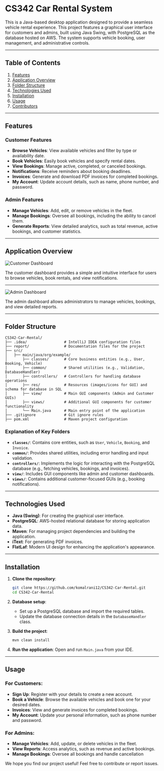 # CS342 Car Rental System

This is a Java-based desktop application designed to provide a seamless vehicle rental experience. This project features a graphical user interface for customers and admins, built using Java Swing, with PostgreSQL as the database hosted on AWS. The system supports vehicle booking, user management, and administrative controls.

---

## Table of Contents

1. [Features](#features)
2. [Application Overview](#application-overview)
3. [Folder Structure](#folder-structure)
4. [Technologies Used](#technologies-used)
5. [Installation](#installation)
6. [Usage](#usage)
7. [Contributors](#contributors)

---

## Features

### Customer Features
- **Browse Vehicles**: View available vehicles and filter by type or availability date.
- **Book Vehicles**: Easily book vehicles and specify rental dates.
- **View Bookings**: Manage active, completed, or canceled bookings.
- **Notifications**: Receive reminders about booking deadlines.
- **Invoices**: Generate and download PDF invoices for completed bookings.
- **My Account**: Update account details, such as name, phone number, and password.

### Admin Features
- **Manage Vehicles**: Add, edit, or remove vehicles in the fleet.
- **Manage Bookings**: Oversee all bookings, including the ability to cancel them.
- **Generate Reports**: View detailed analytics, such as total revenue, active bookings, and customer statistics.

---
## Application Overview

![Customer Dashboard](https://github.com/user-attachments/assets/52feb2ad-b442-4ff4-9f7b-d6f9a68d4af8)

The customer dashboard provides a simple and intuitive interface for users to browse vehicles, book rentals, and view notifications.

---
![Admin Dashboard](https://github.com/user-attachments/assets/61cfdb6b-3e9c-460c-a8bd-050bbf53ad1c)


The admin dashboard allows administrators to manage vehicles, bookings, and view detailed reports.

---
## Folder Structure

```
CS342-Car-Rental/
├── .idea/                 # IntelliJ IDEA configuration files
├── report/                # Documentation files for the project
├── src/
│   ├── main/java/org/example/
│       ├── classes/       # Core business entities (e.g., User, Booking, Vehicle)
│       ├── common/        # Shared utilities (e.g., Validation, DatabaseHandler)
│       ├── controllers/   # Controllers for handling database operations
│       ├── res/           # Resources (images/icons for GUI) and schema for database in SQL
│       ├── view/          # Main GUI components (Admin and Customer GUIs)
│       ├── views/         # Additional GUI components for customer functionality
│       └── Main.java      # Main entry point of the application
├── .gitignore             # Git ignore rules
├── pom.xml                # Maven project configuration
```

### Explanation of Key Folders
- **`classes/`**: Contains core entities, such as `User`, `Vehicle`, `Booking`, and `Invoice`.
- **`common/`**: Provides shared utilities, including error handling and input validation.
- **`controllers/`**: Implements the logic for interacting with the PostgreSQL database (e.g., fetching vehicles, bookings, and invoices).
- **`view/`**: Includes GUI components like admin and customer dashboards.
- **`views/`**: Contains additional customer-focused GUIs (e.g., booking notifications).

---

## Technologies Used

- **Java (Swing)**: For creating the graphical user interface.
- **PostgreSQL**: AWS-hosted relational database for storing application data.
- **Maven**: For managing project dependencies and building the application.
- **iText**: For generating PDF invoices.
- **FlatLaf**: Modern UI design for enhancing the application's appearance.

---

## Installation

1. **Clone the repository**:
   ```bash
   git clone https://github.com/komalrani12/CS342-Car-Rental.git
   cd CS342-Car-Rental
   ```

2. **Database setup**:
   - Set up a PostgreSQL database and import the required tables.
   - Update the database connection details in the `DatabaseHandler` class.

3. **Build the project**:
   ```bash
   mvn clean install
   ```

4. **Run the application**:
   Open and run `Main.java` from your IDE.

---

## Usage

### For Customers:
- **Sign Up**: Register with your details to create a new account.
- **Book a Vehicle**: Browse the available vehicles and book one for your desired dates.
- **Invoices**: View and generate invoices for completed bookings.
- **My Account**: Update your personal information, such as phone number and password.

### For Admins:
- **Manage Vehicles**: Add, update, or delete vehicles in the fleet.
- **View Reports**: Access analytics, such as revenue and active bookings.
- **Manage Bookings**: Oversee all bookings and handle cancellation

We hope you find our project useful! Feel free to contribute or report issues.
